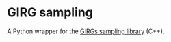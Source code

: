 # GIRG sampling

A Python wrapper for the [GIRGs sampling library](https://github.com/chistopher/girgs) (C++).
